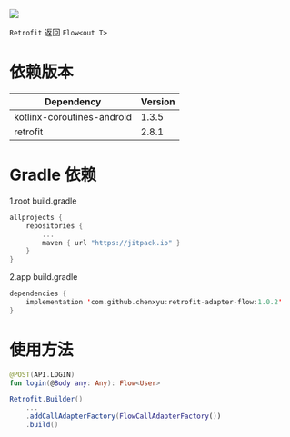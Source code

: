 [![](https://jitpack.io/v/chenxyu/retrofit-adapter-flow.svg)](https://jitpack.io/#chenxyu/retrofit-adapter-flow)

`Retrofit` 返回 `Flow<out T>`

# 依赖版本
| Dependency | Version |
|--|--|
| kotlinx-coroutines-android | 1.3.5 |
| retrofit | 2.8.1 |

# Gradle 依赖

1.root build.gradle

```kotlin
allprojects {
	repositories {
		...
		maven { url "https://jitpack.io" }
	}
}
```

2.app build.gradle

```kotlin
dependencies {
	implementation 'com.github.chenxyu:retrofit-adapter-flow:1.0.2'
}
```

# 使用方法

```kotlin
@POST(API.LOGIN)
fun login(@Body any: Any): Flow<User>

Retrofit.Builder()
    ...
    .addCallAdapterFactory(FlowCallAdapterFactory())
    .build()
```
